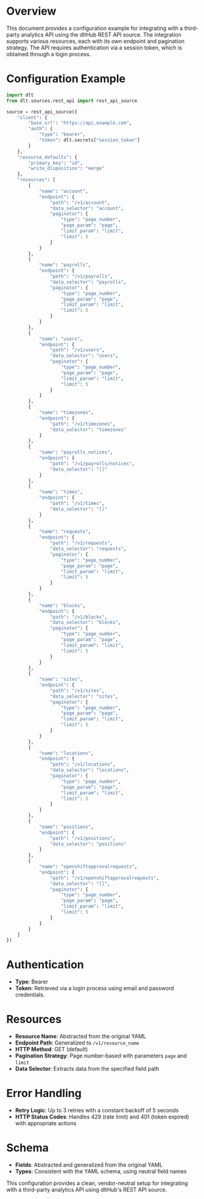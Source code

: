 # Overview

This document provides a configuration example for integrating with a third-party analytics API using the dltHub REST API source. The integration supports various resources, each with its own endpoint and pagination strategy. The API requires authentication via a session token, which is obtained through a login process.

# Configuration Example

```python
import dlt
from dlt.sources.rest_api import rest_api_source

source = rest_api_source({
    "client": {
        "base_url": "https://api.example.com",
        "auth": {
            "type": "bearer",
            "token": dlt.secrets["session_token"]
        }
    },
    "resource_defaults": {
        "primary_key": "id",
        "write_disposition": "merge"
    },
    "resources": [
        {
            "name": "account",
            "endpoint": {
                "path": "/v1/account",
                "data_selector": "account",
                "paginator": {
                    "type": "page_number",
                    "page_param": "page",
                    "limit_param": "limit",
                    "limit": 5
                }
            }
        },
        {
            "name": "payrolls",
            "endpoint": {
                "path": "/v1/payrolls",
                "data_selector": "payrolls",
                "paginator": {
                    "type": "page_number",
                    "page_param": "page",
                    "limit_param": "limit",
                    "limit": 5
                }
            }
        },
        {
            "name": "users",
            "endpoint": {
                "path": "/v1/users",
                "data_selector": "users",
                "paginator": {
                    "type": "page_number",
                    "page_param": "page",
                    "limit_param": "limit",
                    "limit": 5
                }
            }
        },
        {
            "name": "timezones",
            "endpoint": {
                "path": "/v1/timezones",
                "data_selector": "timezones"
            }
        },
        {
            "name": "payrolls_notices",
            "endpoint": {
                "path": "/v1/payrolls/notices",
                "data_selector": "[]"
            }
        },
        {
            "name": "times",
            "endpoint": {
                "path": "/v1/times",
                "data_selector": "[]"
            }
        },
        {
            "name": "requests",
            "endpoint": {
                "path": "/v1/requests",
                "data_selector": "requests",
                "paginator": {
                    "type": "page_number",
                    "page_param": "page",
                    "limit_param": "limit",
                    "limit": 5
                }
            }
        },
        {
            "name": "blocks",
            "endpoint": {
                "path": "/v1/blocks",
                "data_selector": "blocks",
                "paginator": {
                    "type": "page_number",
                    "page_param": "page",
                    "limit_param": "limit",
                    "limit": 5
                }
            }
        },
        {
            "name": "sites",
            "endpoint": {
                "path": "/v1/sites",
                "data_selector": "sites",
                "paginator": {
                    "type": "page_number",
                    "page_param": "page",
                    "limit_param": "limit",
                    "limit": 5
                }
            }
        },
        {
            "name": "locations",
            "endpoint": {
                "path": "/v1/locations",
                "data_selector": "locations",
                "paginator": {
                    "type": "page_number",
                    "page_param": "page",
                    "limit_param": "limit",
                    "limit": 5
                }
            }
        },
        {
            "name": "positions",
            "endpoint": {
                "path": "/v1/positions",
                "data_selector": "positions"
            }
        },
        {
            "name": "openshiftapprovalrequests",
            "endpoint": {
                "path": "/v1/openshiftapprovalrequests",
                "data_selector": "[]",
                "paginator": {
                    "type": "page_number",
                    "page_param": "page",
                    "limit_param": "limit",
                    "limit": 5
                }
            }
        }
    ]
})
```

# Authentication

- **Type**: Bearer
- **Token**: Retrieved via a login process using email and password credentials.

# Resources

- **Resource Name**: Abstracted from the original YAML
- **Endpoint Path**: Generalized to `/v1/resource_name`
- **HTTP Method**: GET (default)
- **Pagination Strategy**: Page number-based with parameters `page` and `limit`
- **Data Selector**: Extracts data from the specified field path

# Error Handling

- **Retry Logic**: Up to 3 retries with a constant backoff of 5 seconds
- **HTTP Status Codes**: Handles 429 (rate limit) and 401 (token expired) with appropriate actions

# Schema

- **Fields**: Abstracted and generalized from the original YAML
- **Types**: Consistent with the YAML schema, using neutral field names

This configuration provides a clean, vendor-neutral setup for integrating with a third-party analytics API using dltHub's REST API source.